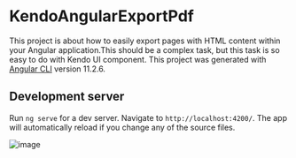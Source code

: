 # KendoAngularExportPdf

This project is about how to easily export pages with HTML content within your Angular application.This should be a complex task, but this task is so easy to do with Kendo UI component.
This project was generated with [Angular CLI](https://github.com/angular/angular-cli) version 11.2.6.

## Development server

Run `ng serve` for a dev server. Navigate to `http://localhost:4200/`. The app will automatically reload if you change any of the source files.



![image](https://user-images.githubusercontent.com/66233975/118147654-6f5fa800-b42d-11eb-8eee-acfdd9fe131e.png)
